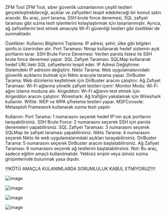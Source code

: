 ZFM Tool
ZFM Tool, siber güvenlik uzmanlarının çeşitli testleri gerçekleştirebileceği, açıklar ve zafiyetleri tespit edebileceği bir komut satırı aracıdır. Bu araç, port tarama, SSH brute force denemesi, SQL zafiyet taraması gibi sızma testi işlemlerini kolaylaştırmak için tasarlanmıştır. Ayrıca, ağ zafiyetlerini test etmek amacıyla Wi-Fi güvenliği testleri gibi özellikler de sunmaktadır.

Özellikler:
Kullanıcı Bilgilerini Toplama: IP adresi, şehir, ülke gibi bilgileri ipinfo.io üzerinden alır.
Port Taraması: Nmap kullanarak hedef sistemin açık portlarını tarar.
SSH Brute Force Denemesi: Verilen parola listesi ile SSH brute force denemesi yapar.
SQL Zafiyet Taraması: SQLMap kullanarak hedef URL'deki SQL zafiyetlerini tespit eder.
IP Adresi Değiştirme: Sistemdeki IP adresini değiştirir.
Nikto Tarama: Web uygulamalarındaki güvenlik açıklarını bulmak için Nikto aracıyla tarama yapar.
DirBuster Tarama: Web dizinlerini keşfetmek için DirBuster aracını çalıştırır.
Ağ Zafiyet Taraması: Wi-Fi ağlarına yönelik zafiyet testleri içerir:
Monitor Modu: Wi-Fi ağını izleme moduna alır.
Airgeddon: Wi-Fi ağlarını test etmek için Airgeddon aracını çalıştırır.
Wireshark: Ağ trafiğini yakalamak için Wireshark kullanılır.
Wifite: WEP ve WPA şifreleme testleri yapar.
MSFConsole: Metasploit Framework kullanarak sızma testi yapılır.

Kullanım:
Port Tarama: 1 numarasını seçerek hedef IP'nin açık portlarını tarayabilirsiniz.
SSH Brute Force: 2 numarasını seçerek SSH için parola denemeleri yapabilirsiniz.
SQL Zafiyet Taraması: 3 numarasını seçerek SQLMap ile zafiyet taraması yapabilirsiniz.
Nikto Tarama: 4 numarasını seçerek Nikto ile web uygulamalarındaki açıkları tarayabilirsiniz.
DirBuster Tarama: 5 numarasını seçerek DirBuster aracını başlatabilirsiniz.
Ağ Zafiyet Taraması: 6 numarasını seçerek ağ testlerini başlatabilirsiniz.
Not: Bu araç, sadece eğitim amaçlı kullanılmalıdır. Yetkisiz erişim veya izinsiz sızma girişimlerinde bulunmak yasa dışıdır.

!!!KÖTÜ AMAÇLA KULANIMLARDA SORUMLULUK KABUL ETMİYORUZ!!!!


![image](https://github.com/user-attachments/assets/11cc5e0d-953a-4e06-9724-25f6e3a72be5)



![image](https://github.com/user-attachments/assets/ec7d1b18-403f-4466-9025-964cae75b3e9)


![image](https://github.com/user-attachments/assets/72aa0473-c38e-4471-bc70-2d9b19e0acf8)


![image](https://github.com/user-attachments/assets/0f9639e7-1015-45e9-b6c1-a4a9ed6c88d7)


